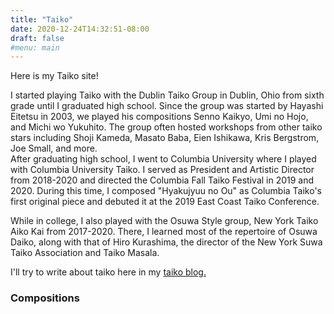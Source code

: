 ```yaml
---
title: "Taiko"
date: 2020-12-24T14:32:51-08:00
draft: false
#menu: main
---
```

Here is my Taiko site!

I started playing Taiko with the Dublin Taiko Group in Dublin, Ohio from sixth grade until I graduated high school.  Since the group was started by Hayashi Eitetsu in 2003, we played his compositions Senno Kaikyo, Umi no Hojo, and Michi wo Yukuhito. The group often hosted workshops from other taiko stars including Shoji Kameda, Masato Baba, Eien Ishikawa, Kris Bergstrom, Joe Small, and more.
<br>
After graduating high school, I went to Columbia University where I played with Columbia University Taiko.  I served as President and Artistic Director from 2018-2020 and directed the Columbia Fall Taiko Festival in 2019 and 2020.  During this time, I composed "Hyakujyuu no Ou" as Columbia Taiko's first original piece and debuted it at the 2019 East Coast Taiko Conference.

While in college, I also played with the Osuwa Style group, New York Taiko Aiko Kai from 2017-2020.  There, I learned most of the repertoire of Osuwa Daiko, along with that of Hiro Kurashima, the director of the New York Suwa Taiko Association and Taiko Masala.

I'll try to write about taiko here in my [taiko blog.](/taiko)

### Compositions


